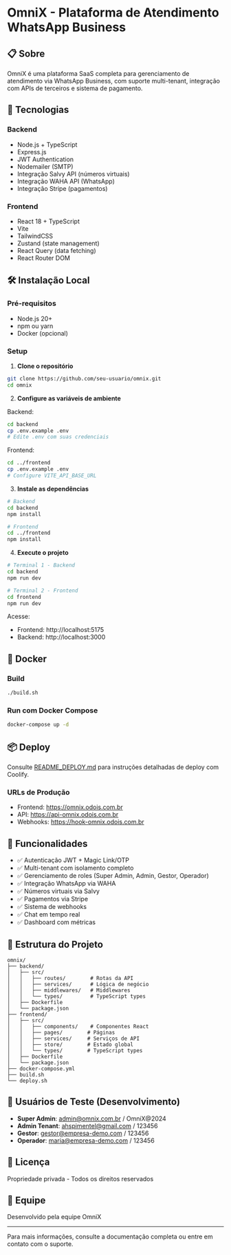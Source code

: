 # OmniX - Plataforma de Atendimento WhatsApp Business

## 📋 Sobre

OmniX é uma plataforma SaaS completa para gerenciamento de atendimento via WhatsApp Business, com suporte multi-tenant, integração com APIs de terceiros e sistema de pagamento.

## 🚀 Tecnologias

### Backend
- Node.js + TypeScript
- Express.js
- JWT Authentication
- Nodemailer (SMTP)
- Integração Salvy API (números virtuais)
- Integração WAHA API (WhatsApp)
- Integração Stripe (pagamentos)

### Frontend
- React 18 + TypeScript
- Vite
- TailwindCSS
- Zustand (state management)
- React Query (data fetching)
- React Router DOM

## 🛠️ Instalação Local

### Pré-requisitos
- Node.js 20+
- npm ou yarn
- Docker (opcional)

### Setup

1. **Clone o repositório**
```bash
git clone https://github.com/seu-usuario/omnix.git
cd omnix
```

2. **Configure as variáveis de ambiente**

Backend:
```bash
cd backend
cp .env.example .env
# Edite .env com suas credenciais
```

Frontend:
```bash
cd ../frontend
cp .env.example .env
# Configure VITE_API_BASE_URL
```

3. **Instale as dependências**

```bash
# Backend
cd backend
npm install

# Frontend
cd ../frontend
npm install
```

4. **Execute o projeto**

```bash
# Terminal 1 - Backend
cd backend
npm run dev

# Terminal 2 - Frontend
cd frontend
npm run dev
```

Acesse:
- Frontend: http://localhost:5175
- Backend: http://localhost:3000

## 🐳 Docker

### Build
```bash
./build.sh
```

### Run com Docker Compose
```bash
docker-compose up -d
```

## 📦 Deploy

Consulte [README_DEPLOY.md](README_DEPLOY.md) para instruções detalhadas de deploy com Coolify.

### URLs de Produção
- Frontend: https://omnix.odois.com.br
- API: https://api-omnix.odois.com.br
- Webhooks: https://hook-omnix.odois.com.br

## 🔐 Funcionalidades

- ✅ Autenticação JWT + Magic Link/OTP
- ✅ Multi-tenant com isolamento completo
- ✅ Gerenciamento de roles (Super Admin, Admin, Gestor, Operador)
- ✅ Integração WhatsApp via WAHA
- ✅ Números virtuais via Salvy
- ✅ Pagamentos via Stripe
- ✅ Sistema de webhooks
- ✅ Chat em tempo real
- ✅ Dashboard com métricas

## 📁 Estrutura do Projeto

```
omnix/
├── backend/
│   ├── src/
│   │   ├── routes/        # Rotas da API
│   │   ├── services/      # Lógica de negócio
│   │   ├── middlewares/   # Middlewares
│   │   └── types/         # TypeScript types
│   ├── Dockerfile
│   └── package.json
├── frontend/
│   ├── src/
│   │   ├── components/    # Componentes React
│   │   ├── pages/        # Páginas
│   │   ├── services/     # Serviços de API
│   │   ├── store/        # Estado global
│   │   └── types/        # TypeScript types
│   ├── Dockerfile
│   └── package.json
├── docker-compose.yml
├── build.sh
└── deploy.sh
```

## 🧪 Usuários de Teste (Desenvolvimento)

- **Super Admin**: admin@omnix.com.br / OmniX@2024
- **Admin Tenant**: ahspimentel@gmail.com / 123456
- **Gestor**: gestor@empresa-demo.com / 123456
- **Operador**: maria@empresa-demo.com / 123456

## 📝 Licença

Propriedade privada - Todos os direitos reservados

## 👥 Equipe

Desenvolvido pela equipe OmniX

---

Para mais informações, consulte a documentação completa ou entre em contato com o suporte.
